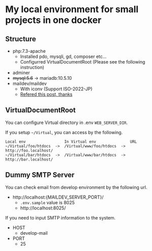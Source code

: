 # My local environment for small projects in one docker


## Structure

* php:7.3-apache
  * Installed pdo, mysqli, gd, composer etc...
  * Configurred VirtualDocumentRoot (Please see the following instruction)
* adminer
* ~~mysql:5.6~~ -> mariadb:10.5.10
* maildev/maildev
  * With iconv (Support ISO-2022-JP)
  * [Refered this post, thanks](https://qiita.com/kanemu/items/1f2da063c7e5b5477502)


## VirtualDocumentRoot

You can configure Virtual directory in .env `WEB_SERVER_DIR`.

If you setup `~/Virtual`, you can access by the following.

```
Local env                 In Virtual env               URL
~/Virtual/foo/htdocs  ->  /Virtual/www/foo/htdocs  ->  http://foo.localhost/
~/Virtual/bar/htdocs  ->  /Virtual/www/bar/htdocs  ->  http://bar.localhost/
```

## Dummy SMTP Server

You can check email from develop environment by the following url.

* http://localhost:{MAILDEV_SERVER_PORT}/  
  * `.env.sample` value is 8025  
  * http://localhost:8025/

If you need to input SMTP information to the system.

* HOST
  * develop-mail
* PORT
  * 25